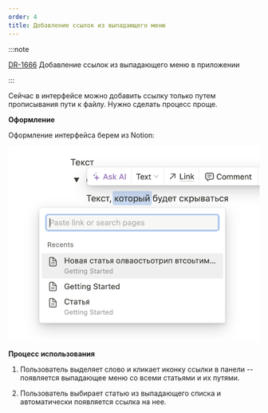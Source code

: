 ```yaml
---
order: 4
title: Добавление ссылок из выпадающего меню
---
```


:::note 

[DR-1666](https://support.ics-it.ru/issue/DR-1666) Добавление ссылок из выпадающего меню в приложении

:::

Сейчас в интерфейсе можно добавить ссылку только путем прописывания пути к файлу. Нужно сделать процесс проще.

**Оформление**

Оформление интерфейса берем из Notion:

![](./../../IDE/Q2/new_article_3_0.png)

**Процесс использования**

1. Пользователь выделяет слово и кликает иконку ссылки в панели -- появляется выпадающее меню со всеми статьями и их путями.

2. Пользователь выбирает статью из выпадающего списка и автоматически появляется ссылка на нее.